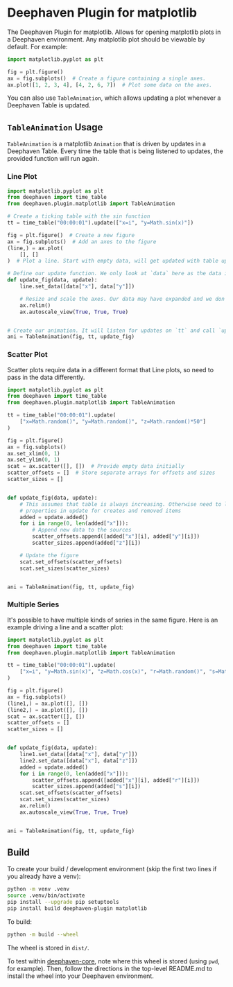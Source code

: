 # Deephaven Plugin for matplotlib

The Deephaven Plugin for matplotlib. Allows for opening matplotlib plots in a Deephaven environment. Any matplotlib plot
should be viewable by default. For example:
```python
import matplotlib.pyplot as plt

fig = plt.figure()
ax = fig.subplots()  # Create a figure containing a single axes.
ax.plot([1, 2, 3, 4], [4, 2, 6, 7])  # Plot some data on the axes.
```
You can also use `TableAnimation`, which allows updating a plot whenever a Deephaven Table is updated.

## `TableAnimation` Usage

`TableAnimation` is a matplotlib `Animation` that is driven by updates in a Deephaven Table. Every time the table that
is being listened to updates, the provided function will run again.

### Line Plot
```python
import matplotlib.pyplot as plt
from deephaven import time_table
from deephaven.plugin.matplotlib import TableAnimation

# Create a ticking table with the sin function
tt = time_table("00:00:01").update(["x=i", "y=Math.sin(x)"])

fig = plt.figure()  # Create a new figure
ax = fig.subplots()  # Add an axes to the figure
(line,) = ax.plot(
    [], []
)  # Plot a line. Start with empty data, will get updated with table updates.

# Define our update function. We only look at `data` here as the data is already stored in the format we want
def update_fig(data, update):
    line.set_data([data["x"], data["y"]])

    # Resize and scale the axes. Our data may have expanded and we don't want it to appear off screen.
    ax.relim()
    ax.autoscale_view(True, True, True)


# Create our animation. It will listen for updates on `tt` and call `update_fig` whenever there is an update
ani = TableAnimation(fig, tt, update_fig)
```

### Scatter Plot
Scatter plots require data in a different format that Line plots, so need to pass in the data differently.
```python
import matplotlib.pyplot as plt
from deephaven import time_table
from deephaven.plugin.matplotlib import TableAnimation

tt = time_table("00:00:01").update(
    ["x=Math.random()", "y=Math.random()", "z=Math.random()*50"]
)

fig = plt.figure()
ax = fig.subplots()
ax.set_xlim(0, 1)
ax.set_ylim(0, 1)
scat = ax.scatter([], [])  # Provide empty data initially
scatter_offsets = []  # Store separate arrays for offsets and sizes
scatter_sizes = []


def update_fig(data, update):
    # This assumes that table is always increasing. Otherwise need to look at other
    # properties in update for creates and removed items
    added = update.added()
    for i in range(0, len(added["x"])):
        # Append new data to the sources
        scatter_offsets.append([added["x"][i], added["y"][i]])
        scatter_sizes.append(added["z"][i])

    # Update the figure
    scat.set_offsets(scatter_offsets)
    scat.set_sizes(scatter_sizes)


ani = TableAnimation(fig, tt, update_fig)
```

### Multiple Series
It's possible to have multiple kinds of series in the same figure. Here is an example driving a line and a scatter plot:
```python
import matplotlib.pyplot as plt
from deephaven import time_table
from deephaven.plugin.matplotlib import TableAnimation

tt = time_table("00:00:01").update(
    ["x=i", "y=Math.sin(x)", "z=Math.cos(x)", "r=Math.random()", "s=Math.random()*100"]
)

fig = plt.figure()
ax = fig.subplots()
(line1,) = ax.plot([], [])
(line2,) = ax.plot([], [])
scat = ax.scatter([], [])
scatter_offsets = []
scatter_sizes = []


def update_fig(data, update):
    line1.set_data([data["x"], data["y"]])
    line2.set_data([data["x"], data["z"]])
    added = update.added()
    for i in range(0, len(added["x"])):
        scatter_offsets.append([added["x"][i], added["r"][i]])
        scatter_sizes.append(added["s"][i])
    scat.set_offsets(scatter_offsets)
    scat.set_sizes(scatter_sizes)
    ax.relim()
    ax.autoscale_view(True, True, True)


ani = TableAnimation(fig, tt, update_fig)
```

## Build

To create your build / development environment (skip the first two lines if you already have a venv):

```sh
python -m venv .venv
source .venv/bin/activate
pip install --upgrade pip setuptools
pip install build deephaven-plugin matplotlib
```

To build:

```sh
python -m build --wheel
```

The wheel is stored in `dist/`. 

To test within [deephaven-core](https://github.com/deephaven/deephaven-core), note where this wheel is stored (using `pwd`, for example).
Then, follow the directions in the top-level README.md to install the wheel into your Deephaven environment.